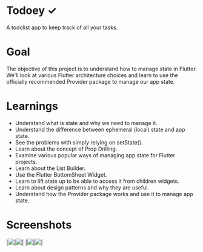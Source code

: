 # Todoey ✓
A todolist app to keep track of all your tasks.

# Goal
The objective of this project is to understand how to manage state in Flutter. We'll look at various Flutter architecture choices and learn to use the officially recommended Provider package to manage our app state.

# Learnings
- Understand what is state and why we need to manage it.
- Understand the difference between ephemeral (local) state and app state.
- See the problems with simply relying on setState().
- Learn about the concept of Prop Drilling.
- Examine various popular ways of managing app state for Flutter projects.
- Learn about the List Builder.
- Use the Flutter BottomSheet Widget.
- Learn to lift state up to be able to access it from children widgets.
- Learn about design patterns and why they are useful.
- Understand how the Provider package works and use it to manage app state.

# Screenshots

|<img src="https://github.com/dilipagheda/todoey_flutter/blob/master/screenshots/screen1.png?sanitize=true&raw=true" />|<img src="https://github.com/dilipagheda/todoey_flutter/blob/master/screenshots/screen2.png?sanitize=true&raw=true" />|
|<img src="https://github.com/dilipagheda/todoey_flutter/blob/master/screenshots/screen3.png?sanitize=true&raw=true" />|<img src="https://github.com/dilipagheda/todoey_flutter/blob/master/screenshots/screen4.png?sanitize=true&raw=true" />|
